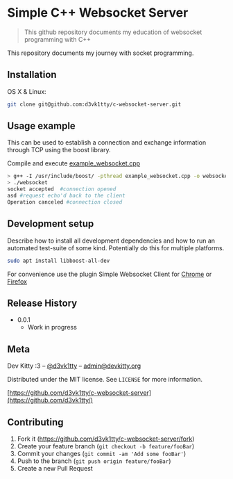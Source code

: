 # Simple C++ Websocket Server
> This github repository documents my education of websocket programming with C++ 

This repository documents my journey with socket programming.

## Installation

OS X & Linux:

```sh
git clone git@github.com:d3vk1tty/c-websocket-server.git
```

## Usage example

This can be used to establish a connection and exchange information through TCP using the boost library.

Compile and execute [example_websocket.cpp](https://github.com/d3vk1tty/c-websocket-server/blob/main/example_websocket.cpp)

```sh
> g++ -I /usr/include/boost/ -pthread example_websocket.cpp -o websocket
> ./websocket
socket accepted  #connection opened
asd #request echo'd back to the client
Operation canceled #connection closed
```





## Development setup

Describe how to install all development dependencies and how to run an automated test-suite of some kind. Potentially do this for multiple platforms.

```sh
sudo apt install libboost-all-dev
```

For convenience use the plugin Simple Websocket Client for [Chrome](https://chrome.google.com/webstore/detail/simple-websocket-client/pfdhoblngboilpfeibdedpjgfnlcodoo) or [Firefox](https://addons.mozilla.org/en-US/firefox/addon/simple-websocket-client/)

## Release History

* 0.0.1
    * Work in progress

## Meta

Dev Kitty :3 – [@d3vk1tty](https://twitter.com/d3vk1tty) – admin@devkitty.org

Distributed under the MIT license. See ``LICENSE`` for more information.

[https://github.com/d3vk1tty/c-websocket-server](https://github.com/d3vk1tty/)

## Contributing

1. Fork it (<https://github.com/d3vk1tty/c-websocket-server/fork>)
2. Create your feature branch (`git checkout -b feature/fooBar`)
3. Commit your changes (`git commit -am 'Add some fooBar'`)
4. Push to the branch (`git push origin feature/fooBar`)
5. Create a new Pull Request